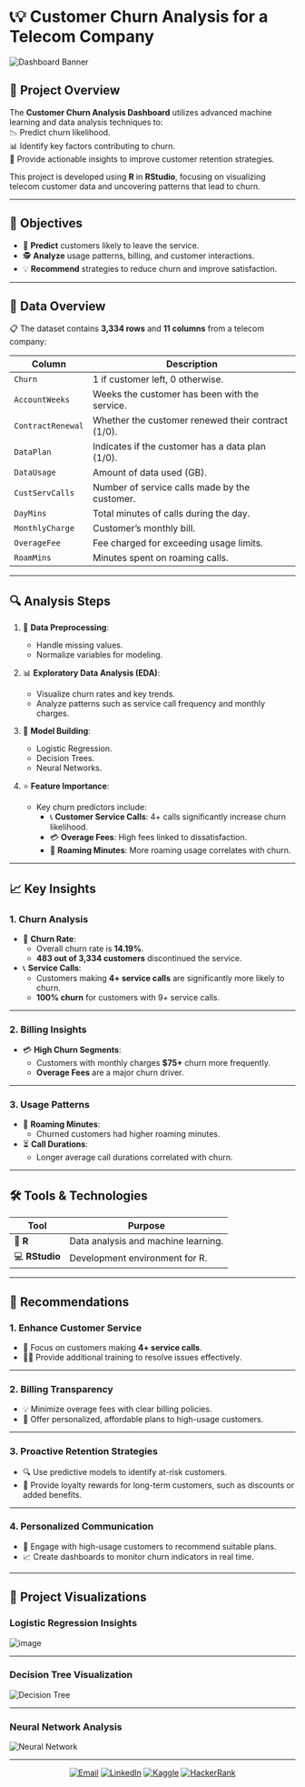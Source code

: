 # 📞💡 Customer Churn Analysis for a Telecom Company  

![Dashboard Banner](images/customer_churn_banner.png)  

## 🌟 **Project Overview**  
The **Customer Churn Analysis Dashboard** utilizes advanced machine learning and data analysis techniques to:  
📉 Predict churn likelihood.  
📊 Identify key factors contributing to churn.  
🔑 Provide actionable insights to improve customer retention strategies.  

This project is developed using **R** in **RStudio**, focusing on visualizing telecom customer data and uncovering patterns that lead to churn.

---

## 🎯 **Objectives**  
- 🧠 **Predict** customers likely to leave the service.  
- 🕵️ **Analyze** usage patterns, billing, and customer interactions.  
- 💡 **Recommend** strategies to reduce churn and improve satisfaction.  

---

## 📂 **Data Overview**  
📋 The dataset contains **3,334 rows** and **11 columns** from a telecom company:  

| **Column**           | **Description**                                   |
|-----------------------|---------------------------------------------------|
| `Churn`              | 1 if customer left, 0 otherwise.                  |
| `AccountWeeks`       | Weeks the customer has been with the service.     |
| `ContractRenewal`    | Whether the customer renewed their contract (1/0).|
| `DataPlan`           | Indicates if the customer has a data plan (1/0).  |
| `DataUsage`          | Amount of data used (GB).                         |
| `CustServCalls`      | Number of service calls made by the customer.     |
| `DayMins`            | Total minutes of calls during the day.            |
| `MonthlyCharge`      | Customer’s monthly bill.                          |
| `OverageFee`         | Fee charged for exceeding usage limits.           |
| `RoamMins`           | Minutes spent on roaming calls.                   |

---

## 🔍 **Analysis Steps**  
1. 🧹 **Data Preprocessing**:  
   - Handle missing values.  
   - Normalize variables for modeling.  

2. 📊 **Exploratory Data Analysis (EDA)**:  
   - Visualize churn rates and key trends.  
   - Analyze patterns such as service call frequency and monthly charges.  

3. 🤖 **Model Building**:  
   - Logistic Regression.  
   - Decision Trees.  
   - Neural Networks.  

4. ⭐ **Feature Importance**:  
   - Key churn predictors include:  
     - 📞 **Customer Service Calls**: 4+ calls significantly increase churn likelihood.  
     - 💳 **Overage Fees**: High fees linked to dissatisfaction.  
     - 📶 **Roaming Minutes**: More roaming usage correlates with churn.  

---

## 📈 **Key Insights**  

### **1. Churn Analysis**  
- 🚨 **Churn Rate**:  
  - Overall churn rate is **14.19%**.  
  - **483 out of 3,334 customers** discontinued the service.  
- 📞 **Service Calls**:  
  - Customers making **4+ service calls** are significantly more likely to churn.  
  - **100% churn** for customers with 9+ service calls.  

---

### **2. Billing Insights**  
- 💳 **High Churn Segments**:  
  - Customers with monthly charges **$75+** churn more frequently.  
  - **Overage Fees** are a major churn driver.  

---

### **3. Usage Patterns**  
- 📶 **Roaming Minutes**:  
  - Churned customers had higher roaming minutes.  
- ⏳ **Call Durations**:  
  - Longer average call durations correlated with churn.  

---

## 🛠️ **Tools & Technologies**  
| **Tool**   | **Purpose**                           |
|------------|---------------------------------------|
| 🎯 **R**   | Data analysis and machine learning.   |
| 💻 **RStudio** | Development environment for R.     |

---

## 🌟 **Recommendations**  

### 1. **Enhance Customer Service**  
- 🚀 Focus on customers making **4+ service calls**.  
- 👩‍💻 Provide additional training to resolve issues effectively.  

---

### 2. **Billing Transparency**  
- 💡 Minimize overage fees with clear billing policies.  
- 🎁 Offer personalized, affordable plans to high-usage customers.  

---

### 3. **Proactive Retention Strategies**  
- 🔍 Use predictive models to identify at-risk customers.  
- 🎉 Provide loyalty rewards for long-term customers, such as discounts or added benefits.  

---

### 4. **Personalized Communication**  
- 📢 Engage with high-usage customers to recommend suitable plans.  
- 📈 Create dashboards to monitor churn indicators in real time.  

---

## 📸 **Project Visualizations**  

### **Logistic Regression Insights**  
![image](https://github.com/user-attachments/assets/bb2cbbdb-ed71-4b68-bf4f-12d42f339334)

---

### **Decision Tree Visualization**  
![Decision Tree](images/decision_tree.png)  

---

### **Neural Network Analysis**  
![Neural Network](images/neural_network.png)  

---

<p align="center"> <a href="mailto:akshay.manchekar2002@gmail.com"><img src="https://img.shields.io/badge/Email-D14836?style=for-the-badge&logo=gmail&logoColor=white" alt="Email"></a> <a href="https://www.linkedin.com/in/akshaymanchekar"><img src="https://img.shields.io/badge/LinkedIn-0077B5?style=for-the-badge&logo=linkedin&logoColor=white" alt="LinkedIn"></a> <a href="https://www.kaggle.com/akshaymanchekar"><img src="https://img.shields.io/badge/Kaggle-20BEFF?style=for-the-badge&logo=kaggle&logoColor=white" alt="Kaggle"></a> <a href="https://www.hackerrank.com/akshay_mancheka1"><img src="https://img.shields.io/badge/HackerRank-2EC866?style=for-the-badge&logo=hackerrank&logoColor=white" alt="HackerRank"></a> </p>
